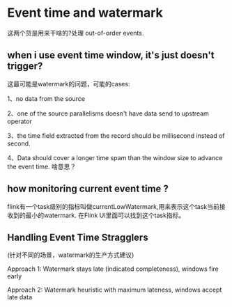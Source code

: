 # Event time and watermark

这两个货是用来干啥的?处理 out-of-order events.

## when i use event time window, it's just doesn't trigger?

这最可能是watermark的问题，可能的cases:

1、no data from the source 

2、one of the source parallelisms doesn't have data send to upstream operator

3、the time field extracted from the record should be millisecond instead of second.

4、Data should cover a longer time spam than the window size to advance the event time. 啥意思？

## how monitoring current event time ?

flink有一个task级别的指标叫做currentLowWatermark,用来表示这个task当前接收到的最小的watermark. 在Flink UI里面可以找到这个task指标。

## Handling Event Time Stragglers

(针对不同的场景，watermark的生产方式建议)

Approach 1: Watermark stays late (indicated completeness), windows fire early

Approach 2: Watermark heuristic with maximum lateness, windows accept late data

